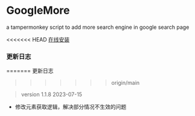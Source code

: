 # GoogleMore
a tampermonkey script to add more search engine in google search page

<<<<<<< HEAD
[在线安装](https://greasyfork.org/zh-CN/scripts/469906-googlemore)





### 更新日志
=======
更新日志
>>>>>>> origin/main

> version 1.1.8 2023-07-15

- 修改元素获取逻辑，解决部分情况不生效的问题
